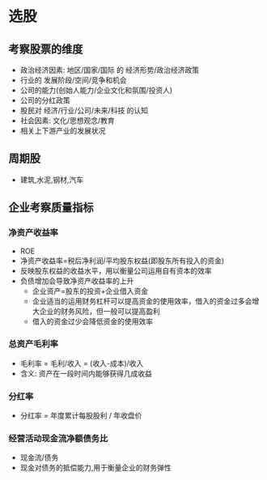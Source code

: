 # 选股


## 考察股票的维度
  - 政治经济因素: 地区/国家/国际 的 经济形势/政治经济政策
  - 行业的 发展阶段/空间/竞争和机会
  - 公司的能力(创始人能力/企业文化和氛围/投资人)
  - 公司的分红政策
  - 股民对 经济/行业/公司/未来/科技 的认知
  - 社会因素: 文化/思想观念/教育
  - 相关上下游产业的发展状况


## 周期股
- 建筑,水泥,钢材,汽车



## 企业考察质量指标
### 净资产收益率
- ROE
- 净资产收益率=税后净利润/平均股东权益(即股东所有投入的资金)
- 反映股东权益的收益水平，用以衡量公司运用自有资本的效率
- 负债增加会导致净资产收益率的上升
  - 企业资产=股东的投资+企业借入资金
  - 企业适当的运用财务杠杆可以提高资金的使用效率，借入的资金过多会增大企业的财务风险，但一般可以提高盈利
  - 借入的资金过少会降低资金的使用效率
### 总资产毛利率
- 毛利率 = 毛利/收入 = (收入-成本)/收入
- 含义: 资产在一段时间内能够获得几成收益
### 分红率
- 分红率 = 年度累计每股股利 / 年收盘价
### 经营活动现金流净额债务比
- 现金流/债务
- 现金对债务的抵偿能力,用于衡量企业的财务弹性
